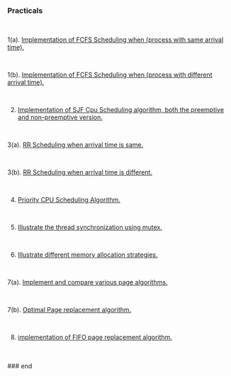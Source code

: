 ### Practicals

<br>

1(a). [Implementation of FCFS Scheduling when (process with same arrival time).](https://github.com/FlashXT/sem4/blob/main/os/codes/prog1a.cpp)

<br>

1(b). [Implementation of FCFS Scheduling when (process with different arrival time).](https://github.com/FlashXT/sem4/blob/main/os/codes/prog1b.cpp)

<br>

2. [Implementation of SJF Cpu Scheduling algorithm, both the preemptive and non-preemptive version.](https://github.com/FlashXT/sem4/blob/main/os/codes/prog2.cpp)

<br>

3(a). [RR Scheduling when arrival time is same.](https://github.com/FlashXT/sem4/blob/main/os/codes/prog3a.cpp)

<br>

3(b). [RR Scheduling when arrival time is different.](https://github.com/FlashXT/sem4/blob/main/os/codes/prog3b.cpp)

<br>

4. [Priority CPU Scheduling Algorithm.](https://github.com/FlashXT/sem4/blob/main/os/codes/prog4.cpp)

<br>

5. [Illustrate the thread synchronization using mutex.](https://github.com/FlashXT/sem4/blob/main/os/codes/prog5.cpp)

<br>

6. [Illustrate different memory allocation strategies.](https://github.com/FlashXT/sem4/blob/main/os/codes/prog6.cpp)

<br>

7(a). [Implement and compare various page algorithms.](https://github.com/FlashXT/sem4/blob/main/os/codes/prog7a.cpp)

<br>

7(b). [Optimal Page replacement algorithm.](https://github.com/FlashXT/sem4/blob/main/os/codes/prog7b.cpp)

<br>

8. [implementation of FIFO page replacement algorithm.](https://github.com/FlashXT/sem4/blob/main/os/codes/prog8.cpp)

<br>

<br>
### end
